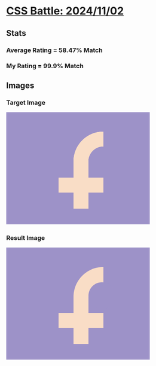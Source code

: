 # [CSS Battle: 2024/11/02](https://cssbattle.dev/play/1TXlzJBIT9G9zjA7sMMR)

## Stats

### Average Rating = 58.47% Match

### My Rating = 99.9% Match

## Images

### Target Image

![](./images/target.png)

### Result Image

![](./images/result.png)
